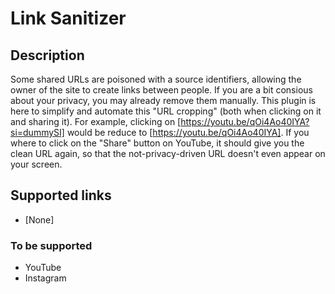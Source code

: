 # Link Sanitizer
## Description
Some shared URLs are poisoned with a source identifiers, allowing the owner of the site to create links between people. If you are a bit consious about your privacy, you may already remove them manually. This plugin is here to simplify and automate this "URL cropping" (both when clicking on it and sharing it).
For example, clicking on [https://youtu.be/qOi4Ao40IYA?si=dummySI] would be reduce to [https://youtu.be/qOi4Ao40IYA]. If you where to click on the "Share" button on YouTube, it should give you the clean URL again, so that the not-privacy-driven URL doesn't even appear on your screen.

## Supported links
 - [None]
### To be supported
 - YouTube
 - Instagram
